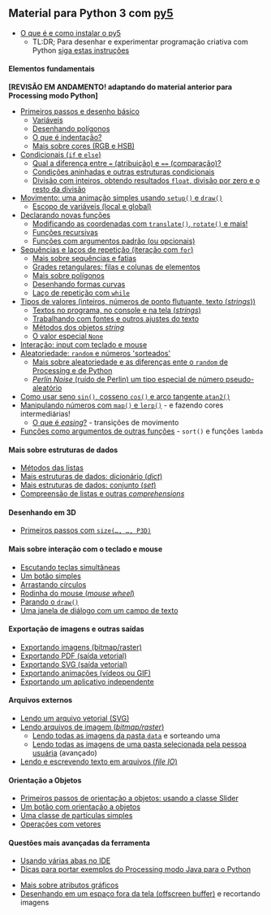 ## Material para Python 3 com [py5](https://p5.ixora.io)

- [O que é e como instalar o py5](https://abav.lugaralgum.com/como-instalar-p5/)
  - TL:DR; Para desenhar e experimentar programação criativa com Python [siga estas instruções](https://abav.lugaralgum.com/como-instalar-py5/#1-baixe-e-instale-o-thonny-ide-vers%C3%A3o-337-alt)

#### Elementos fundamentais

**[REVISÃO EM ANDAMENTO! adaptando do material anterior para Processing modo Python]**

- [Primeiros passos e desenho básico](desenho-basico_py.md)
  - [Variáveis](variaveis.md)
  - [Desenhando polígonos](poligonos_1.md) 
  - [O que é indentação?](indentacao.md) 
  - [Mais sobre cores (RGB e HSB)](mais_sobre_cores.md)
- [Condicionais (`if` e `else`)](condicionais_py.md)
  - [Qual a diferença entre `=` (atribuição) e `==` (comparação)?](atribuicao-e-comparacao.md)
  - [Condições aninhadas e outras estruturas condicionais](condicionais_2.md)
  - [Divisão com inteiros, obtendo resultados `float`, divisão por zero e o resto da divisão](divisao.md) 
- [Movimento: uma animação simples usando `setup()` e `draw()`](movimento_py.md)
  - [Escopo de variáveis (local e global)](escopo_py.md)
- [Declarando novas funções](funcoes_py.md)
  - [Modificando as coordenadas com `translate()`, `rotate()` e mais!](transformacoes_coordenadas.md)
  - [Funções recursivas](recursao_py.md)
  - [Funções com argumentos padrão (ou opcionais)](funcoes_2.md)
- [Sequências e laços de repetição (iteração com `for`)](lacos_py.md)
  - [Mais sobre sequências e fatias](mais_sequencias.md)
  - [Grades retangulares: filas e colunas de elementos](grades.md)
  - [Mais sobre polígonos](poligonos_2.md)
  - [Desenhando formas curvas](curvas.md) 
  - [Laço de repetição com `while`](while.md)
- [Tipos de valores (inteiros, números de ponto flutuante, texto (*strings*))](tipagem_py.md)
  - [Textos no programa, no console e na tela (*strings*)](strings_py.md)
  - [Trabalhando com fontes e outros ajustes do texto](tipografia.md)
  - [Métodos dos objetos *string*](string_methods.md)
  - [O valor especial `None`](None.md)
- [Interação: input com teclado e mouse](input_py.md)
- [Aleatoriedade: `random` e números 'sorteados'](aleatoriedade_1.md)
  - [Mais sobre aleatoriedade e as diferenças ente o `random` de Processing e de Python](aleatoriedade_2.md)
  - [*Perlin Noise* (ruído de Perlin) um tipo especial de número pseudo-aleatório](noise.md)
- [Como usar seno `sin()`, cosseno `cos()` e arco tangente `atan2()`](seno_cosseno_atan2.md)
- [Manipulando números com `map()` e `lerp()`](map_lerp.md) - e fazendo cores intermediárias!
  - [O que é *easing*?](easing.md) - transições de movimento
- [Funções como argumentos de outras funções](funcoes-como-argumentos.md) - `sort()` e funções `lambda`

#### Mais sobre estruturas de dados

- [Métodos das listas](list_methods.md)
- [Mais estruturas de dados: dicionário (_dict_)](dicionarios.md)
- [Mais estruturas de dados: conjunto (_set_)](conjuntos.md)
- [Compreensão de listas e outras *comprehensions*](comprehension.md)

#### Desenhando em 3D

- [Primeiros passos com `size(…, …, P3D)`](desenho-3D.md)

#### Mais sobre interação com o teclado e mouse

- [Escutando teclas simultâneas](teclas_simultaneas.md)
- [Um botão simples](botao_simples.md)
- [Arrastando círculos](arrastando_circulos.md)
- [Rodinha do mouse (*mouse wheel*)](rodinha_mouse.md)
- [Parando o `draw()`](no_loop.md)
- [Uma janela de diálogo com um campo de texto](input_janela.md)

#### Exportação de imagens e outras saídas

- [Exportando imagens (bitmap/raster)](exportando_imagem.md)
- [Exportando PDF (saída vetorial)](exportando_pdf.md)
- [Exportando SVG (saída vetorial)](exportando_svg.md)
- [Exportando animações (vídeos ou GIF)](exportar_animacoes.md) 
- [Exportando um aplicativo independente](export_application.md)

#### Arquivos externos

- [Lendo um arquivo vetorial (SVG)](recursos_vetoriais_externos.md)
- [Lendo arquivos de imagem (*bitmap/raster*)](imagens_externas.md)
  - [Lendo todas as imagens da pasta `data`](imagens_externas_pasta2.md) e sorteando uma
  - [Lendo todas as imagens de uma pasta selecionada pela pessoa usuária](imagens_externas_pasta.md) (avançado)
- [Lendo e escrevendo texto em arquivos (*file IO*)](file_IO.md)

#### Orientação a Objetos

- [Primeiros passos de orientação a objetos: usando a classe Slider](slider_com_OO.md)
- [Um botão com orientação a objetos](botao_com_OO.md)
- [Uma classe de partículas simples](particulas.md)
- [Operações com vetores](vetores.md)
<!-- - [Introdução a orientação a objetos com bandeirinhas](https://abav.lugaralgum.com/mestrado/bandeirinhas/) (página externa) -->

#### Questões mais avançadas da ferramenta

- [Usando várias abas no IDE](modulos.md)
- [Dicas para portar exemplos do Processing modo Java para o Python](java_para_python.md)
<!--- [Mais sobre Python, Jython e Java](http://arteprog.space/Processando-Processing/tutoriais-PT/python-Python_Jython_e_Java) (página externa) -->
- [Mais sobre atributos gráficos](mais_atributos_graficos.md)
- [Desenhando em um espaço fora da tela (offscreen buffer)](offscreen_buffer.md) e recortando imagens
<!--- [Manipulando a janela](mais_que_size.md) (tela cheia, redimensionamento e múltiplas janelas) -->


<!--
### Pequenos projetos e outros exemplos

- [Módulos ou mosaicos de Truchet](truchet.md)
- [Jogo PONG](https://github.com/villares/material-aulas/tree/master/pong) - Estudos para o fazer um jogo
- [`caneta_automatica_py`](caneta_automatica) - Módulo para desenhar inspirado na tartaruga de Logo
- [Lousa mágica](https://abav.lugaralgum.com/lousa-magica) - Desenho com Arduino e potenciômetros
-->

